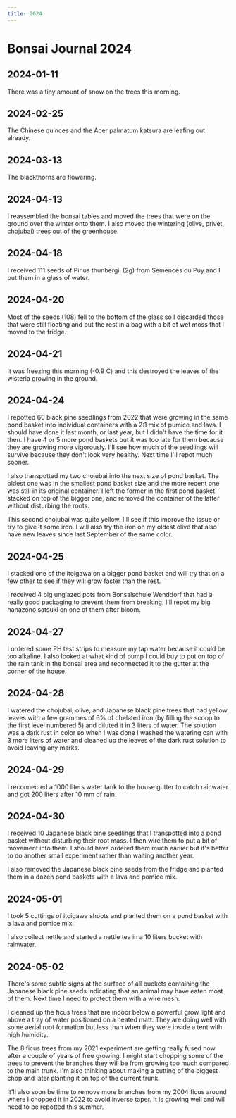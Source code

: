 ```yaml
---
title: 2024
---
```


# Bonsai Journal 2024

## 2024-01-11

There was a tiny amount of snow on the trees this morning.

## 2024-02-25

The Chinese quinces and the Acer palmatum katsura are leafing out already.

## 2024-03-13

The blackthorns are flowering.

## 2024-04-13

I reassembled the bonsai tables and moved the trees that were on the ground
over the winter onto them. I also moved the wintering (olive, privet, chojubai)
trees out of the greenhouse.

## 2024-04-18

I received 111 seeds of Pinus thunbergii (2g) from Semences du Puy and I put
them in a glass of water.

## 2024-04-20

Most of the seeds (108) fell to the bottom of the glass so I discarded those
that were still floating and put the rest in a bag with a bit of wet moss that
I moved to the fridge.

## 2024-04-21

It was freezing this morning (-0.9 C) and this destroyed the leaves of the
wisteria growing in the ground.

## 2024-04-24

I repotted 60 black pine seedlings from 2022 that were growing in the same pond
basket into individual containers with a 2:1 mix of pumice and lava. I should
have done it last month, or last year, but I didn't have the time for it then.
I have 4 or 5 more pond baskets but it was too late for them because they are
growing more vigorously. I'll see how much of the seedlings will survive
because they don't look very healthy. Next time I'll repot much sooner.

I also transpotted my two chojubai into the next size of pond basket. The oldest
one was in the smallest pond basket size and the more recent one was still in
its original container. I left the former in the first pond basket stacked on
top of the bigger one, and removed the container of the latter without
disturbing the roots.

This second chojubai was quite yellow. I'll see if this improve the issue or
try to give it some iron. I will also try the iron on my oldest olive that also
have new leaves since last September of the same color.

## 2024-04-25

I stacked one of the itoigawa on a bigger pond basket and will try that on a
few other to see if they will grow faster than the rest.

I received 4 big unglazed pots from Bonsaischule Wenddorf that had a really
good packaging to prevent them from breaking. I'll repot my big hanazono satsuki 
on one of them after bloom.

## 2024-04-27

I ordered some PH test strips to measure my tap water because it could be
too alkaline. I also looked at what kind of pump I could buy to put on top of
the rain tank in the bonsai area and reconnected it to the gutter at the corner
of the house.

## 2024-04-28

I watered the chojubai, olive, and Japanese black pine trees that had yellow
leaves with a few grammes of 6% of chelated iron (by filling the scoop to the
first level numbered 5) and diluted it in 3 liters of water. The solution was a
dark rust in color so when I was done I washed the watering can with 3 more
liters of water and cleaned up the leaves of the dark rust solution to avoid
leaving any marks.

## 2024-04-29

I reconnected a 1000 liters water tank to the house gutter to catch rainwater
and got 200 liters after 10 mm of rain.

## 2024-04-30

I received 10 Japanese black pine seedlings that I transpotted into a pond
basket without disturbing their root mass. I then wire them to put a bit of
movement into them. I should have ordered them much earlier but it's better
to do another small experiment rather than waiting another year.

I also removed the Japanese black pine seeds from the fridge and planted them
in a dozen pond baskets with a lava and pomice mix.

## 2024-05-01

I took 5 cuttings of itoigawa shoots and planted them on a pond basket with a
lava and pomice mix.

I also collect nettle and started a nettle tea in a 10 liters bucket with
rainwater.

## 2024-05-02

There's some subtle signs at the surface of all buckets containing the Japanese
black pine seeds indicating that an animal may have eaten most of them. Next
time I need to protect them with a wire mesh.

I cleaned up the ficus trees that are indoor below a powerful grow light and
above a tray of water positioned on a heated matt. They are doing well with
some aerial root formation but less than when they were inside a tent with high
humidity.

The 8 ficus trees from my 2021 experiment are getting really fused now after
a couple of years of free growing. I might start chopping some of the trees to
prevent the branches they will be from growing too much compared to the main
trunk. I'm also thinking about making a cutting of the biggest chop and later
planting it on top of the current trunk.

It'll also soon be time to remove more branches from my 2004 ficus around where
I chopped it in 2022 to avoid inverse taper. It is growing well and will need
to be repotted this summer.
